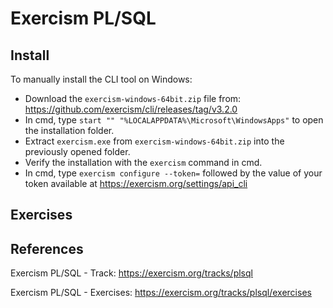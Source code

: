 # Exercism PL/SQL 

## Install
To manually install the CLI tool on Windows:
- Download the `exercism-windows-64bit.zip` file from: 
https://github.com/exercism/cli/releases/tag/v3.2.0
- In cmd, type `start "" "%LOCALAPPDATA%\Microsoft\WindowsApps"` to open the installation folder.
- Extract `exercism.exe` from `exercism-windows-64bit.zip` into the previously opened folder.
- Verify the installation with the `exercism` command in cmd.
- In cmd, type `exercism configure --token=` followed by the value of your token available at 
https://exercism.org/settings/api_cli

## Exercises



## References

Exercism PL/SQL - Track:
https://exercism.org/tracks/plsql

Exercism PL/SQL - Exercises:
https://exercism.org/tracks/plsql/exercises
